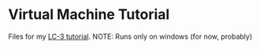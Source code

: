 # Virtual Machine Tutorial
Files for my [LC-3 tutorial](https://www.jmeiners.com/lc3-vm/).
NOTE: Runs only on windows (for now, probably)
